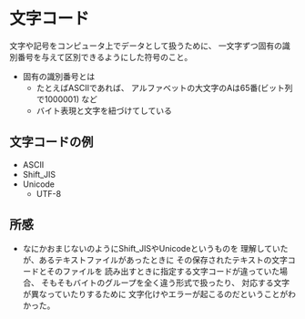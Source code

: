 # 文字コード

文字や記号をコンピュータ上でデータとして扱うために、
一文字ずつ固有の識別番号を与えて区別できるようにした符号のこと。

- 固有の識別番号とは
  - たとえばASCIIであれば、
  アルファベットの大文字のAは65番(ビット列で1000001) など
  - バイト表現と文字を紐づけてしている

## 文字コードの例

- ASCII
- Shift_JIS
- Unicode
  - UTF-8

## 所感

- なにかおまじないのようにShift_JISやUnicodeというものを
理解していたが、あるテキストファイルがあったときに
その保存されたテキストの文字コードとそのファイルを
読み出すときに指定する文字コードが違っていた場合、
そもそもバイトのグループを全く違う形式で扱ったり、
対応する文字が異なっていたりするために
文字化けやエラーが起こるのだということがわかった。
